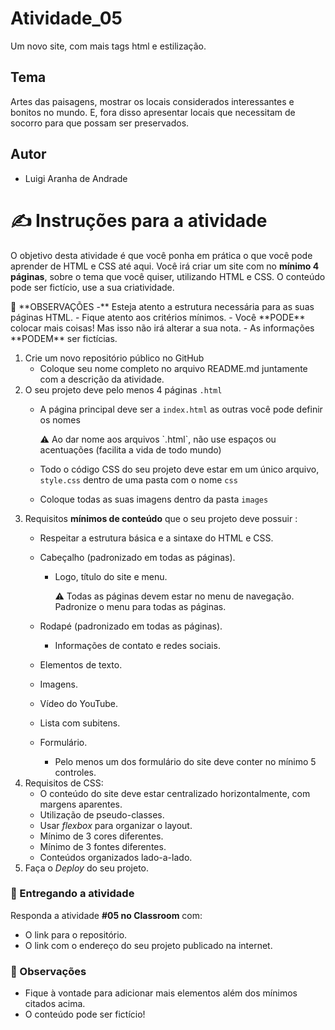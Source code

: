# Atividade_05
Um novo site, com mais tags html e estilização.

## Tema
Artes das paisagens, mostrar os locais considerados interessantes e bonitos no mundo. E, fora disso apresentar
locais que necessitam de socorro para que possam ser preservados.

## Autor
- Luigi Aranha de Andrade

# ✍️ Instruções para a atividade

O objetivo desta atividade é que você ponha em prática o que você pode aprender de HTML e CSS até aqui.  Você irá criar um site com no **mínimo 4 páginas**, sobre o tema que você quiser, utilizando HTML e CSS. O conteúdo pode ser fictício, use a sua criatividade.

<aside>
🧐 **OBSERVAÇÕES
-** Esteja atento a estrutura necessária para as suas páginas HTML.
- Fique atento aos critérios mínimos.
- Você **PODE** colocar mais coisas! Mas isso não irá alterar a sua nota.
- As informações **PODEM** ser fictícias.

</aside>

1. Crie um novo repositório público no GitHub
    - Coloque seu nome completo no arquivo README.md juntamente com a descrição da atividade.
2. O seu projeto deve pelo menos 4 páginas `.html`
    - A página principal deve ser a  `index.html` as outras você pode definir os nomes
        
        <aside>
        ⚠️ Ao dar nome aos arquivos `.html`, não use espaços ou acentuações (facilita a vida de todo mundo)
        
        </aside>
        
    - Todo o código CSS do seu projeto deve estar em um único arquivo, `style.css` dentro de uma pasta com o nome `css`
    - Coloque todas as suas imagens dentro da pasta `images`
3. Requisitos **mínimos de conteúdo** que o seu projeto deve possuir :
    - Respeitar a estrutura básica e a sintaxe do HTML e CSS.
    - Cabeçalho (padronizado em todas as páginas).
        - Logo, título do site e menu.
            
            <aside>
            ⚠️ Todas as páginas devem estar no menu de navegação. Padronize o menu para todas as páginas.
            
            </aside>
            
    - Rodapé (padronizado em todas as páginas).
        - Informações de contato e redes sociais.
    - Elementos de texto.
    - Imagens.
    - Vídeo do YouTube.
    - Lista com subitens.
    - Formulário.
        - Pelo menos um dos formulário do site deve conter no mínimo 5 controles.
4. Requisitos de CSS:
    - O conteúdo do site deve estar centralizado horizontalmente, com margens aparentes.
    - Utilização de pseudo-classes.
    - Usar *flexbox* para organizar o layout.
    - Mínimo de 3 cores diferentes.
    - Mínimo de 3 fontes diferentes.
    - Conteúdos organizados lado-a-lado.
5. Faça o *Deploy* do seu projeto.

### 🏁 Entregando a atividade

Responda a atividade **#05 no Classroom** com:

- O link para o repositório.
- O link com o endereço do seu projeto publicado na internet.

### 🧐 Observações

- Fique à vontade para adicionar mais elementos além dos mínimos citados acima.
- O conteúdo pode ser fictício!